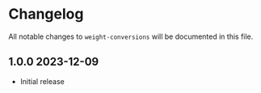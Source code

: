 # Changelog

All notable changes to `weight-conversions` will be documented in this file.

## 1.0.0 2023-12-09

- Initial release

